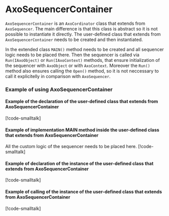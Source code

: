 # AxoSequencerContainer

`AxoSequencerContainer` is an `AxoCordinator` class that extends from `AxoSequencer`. The main difference is that this class is abstract so it is not possible to instantiate it directly. The user-defined class that extends from `AxoSequencerContainer` needs to be created and then instantiated.

In the extended class `MAIN()` method needs to be created and all sequencer logic needs to be placed there. Then the sequencer is called via `Run(IAxoObject)` or `Run(IAxoContext)` methods, that ensure initialization of the sequencer with `AxoObject` or with `AxoContext`. Moreover the `Run()` method also ensures calling the `Open()` method, so it is not neccessary to call it explicitelly in comparison with `AxoSequencer`.

### Example of using AxoSequencerContainer
#### Example of the declaration of the user-defined class that extends from AxoSequencerContainer 
[!code-smalltalk[](../app/src/Examples/AXOpen.AxoSequencerContainer/AxoSequencerContainerDocuExample.st?range=4-10,42)]
#### Example of implementation MAIN method inside the user-defined class that extends from AxoSequencerContainer 
All the custom logic of the sequencer needs to be placed here.
[!code-smalltalk[](../app/src/Examples/AXOpen.AxoSequencerContainer/AxoSequencerContainerDocuExample.st?name=MAIN)]
#### Example of declaration of the instance of the user-defined class that extends from AxoSequencerContainer 
[!code-smalltalk[](../app/src/Examples/AXOpen.AxoSequencerContainer/AxoSequencerContainerDocuExample.st?name=InstanceDeclaration)]
#### Example of calling of the instance of the user-defined class that extends from AxoSequencerContainer 
[!code-smalltalk[](../app/src/Examples/AXOpen.AxoSequencerContainer/AxoSequencerContainerDocuExample.st?name=InstanceRunning)]